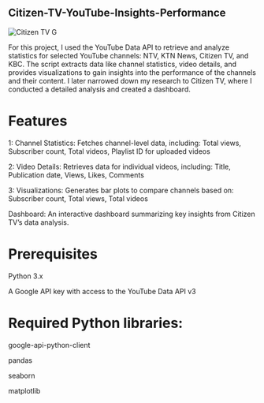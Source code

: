 ## Citizen-TV-YouTube-Insights-Performance

![Citizen TV G](https://github.com/user-attachments/assets/69916b09-488c-42e5-844f-de479b3a385a)

For this project, I used the YouTube Data API to retrieve and analyze statistics for selected YouTube channels: NTV, KTN News, Citizen TV, and KBC. The script extracts data like channel statistics, video details, and provides visualizations to gain insights into the performance of the channels and their content. I later narrowed down my research to Citizen TV, where I conducted a detailed analysis and created a dashboard.

# Features

1: Channel Statistics: Fetches channel-level data, including: Total views, Subscriber count, Total videos, Playlist ID for uploaded videos

2: Video Details: Retrieves data for individual videos, including: Title, Publication date, Views, Likes, Comments

3: Visualizations: Generates bar plots to compare channels based on: Subscriber count, Total views, Total videos

Dashboard: An interactive dashboard summarizing key insights from Citizen TV’s data analysis.

# Prerequisites

Python 3.x

A Google API key with access to the YouTube Data API v3

# Required Python libraries:

google-api-python-client

pandas

seaborn

matplotlib
